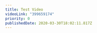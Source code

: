 ```yaml
---
title: Test Video
videoLink: "399659174"
priority: 0
publishedDate: 2020-03-30T18:02:11.817Z
---
```

